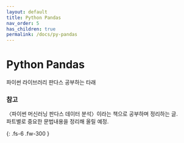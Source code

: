 ```yaml
---
layout: default
title: Python Pandas
nav_order: 5
has_children: true
permalink: /docs/py-pandas
---
```


# Python Pandas

파이썬 라이브러리 판다스 공부하는 타래

### 참고

〈파이썬 머신러닝 판다스 데이터 분석〉이라는 책으로 공부하며 정리하는 글.<br>
파트별로 중요한 문법내용을 정리해 올릴 예정.


{: .fs-6 .fw-300 }
